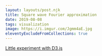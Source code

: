```yaml
---
layout: layouts/post.njk
title: Square wave Fourier approximation
date: 2019-08-08
tags: visualization
image: https://i.imgur.com/Jgmm4aE.jpg
eleventyExcludeFromCollections: true
---
```


[Little experiment with D3.js](/vis/fourier_series.html)
